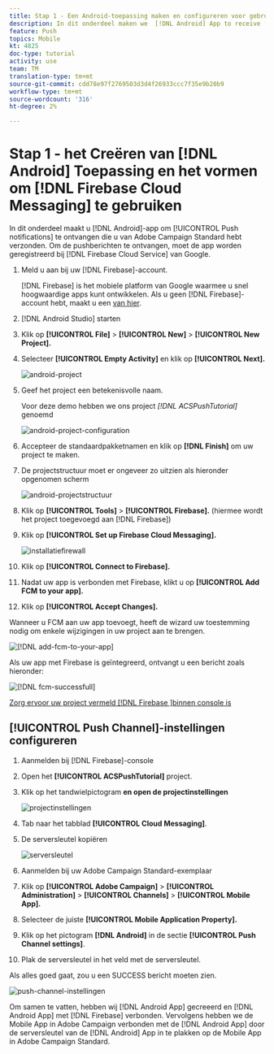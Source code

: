 ```yaml
---
title: Stap 1 - Een Android-toepassing maken en configureren voor gebruik van Firebase Cloud Messaging
description: In dit onderdeel maken we  [!DNL Android] App to receive [!UICONTROL Push notifications] verzonden vanuit Adobe Campaign Standard. Om de pushberichten te ontvangen, moet de app worden geregistreerd bij Google's [!DNL Firebase Cloud Service].
feature: Push
topics: Mobile
kt: 4825
doc-type: tutorial
activity: use
team: TM
translation-type: tm+mt
source-git-commit: cdd78e97f2769503d3d4f26933ccc7f35e9b20b9
workflow-type: tm+mt
source-wordcount: '316'
ht-degree: 2%

---
```



# Stap 1 - het Creëren van [!DNL Android] Toepassing en het vormen om [!DNL Firebase Cloud Messaging] te gebruiken

In dit onderdeel maakt u [!DNL Android]-app om [!UICONTROL Push notifications] te ontvangen die u van Adobe Campaign Standard hebt verzonden. Om de pushberichten te ontvangen, moet de app worden geregistreerd bij [!DNL Firebase Cloud Service] van Google.

1. Meld u aan bij uw [!DNL Firebase]-account.

   [!DNL Firebase] is het mobiele platform van Google waarmee u snel hoogwaardige apps kunt ontwikkelen. Als u geen [!DNL Firebase]-account hebt, maakt u een [van hier](https://firebase.google.com).

2. [!DNL Android Studio] starten
3. Klik op **[!UICONTROL File]** > **[!UICONTROL New]** > **[!UICONTROL New Project].**
4. Selecteer **[!UICONTROL Empty Activity]** en klik op **[!UICONTROL Next].**

   ![android-project](assets/android-project.PNG)

5. Geef het project een betekenisvolle naam.

   Voor deze demo hebben we ons project *[!DNL ACSPushTutorial]* genoemd

   ![android-project-configuration](assets/android-project-configuration.PNG)

6. Accepteer de standaardpakketnamen en klik op **[!DNL Finish]** om uw project te maken.
7. De projectstructuur moet er ongeveer zo uitzien als hieronder opgenomen scherm

   ![android-projectstructuur](assets/android-project-structure.PNG)

8. Klik op **[!UICONTROL Tools]** > **[!UICONTROL Firebase].** (hiermee wordt het project toegevoegd aan  [!DNL Firebase])
9. Klik op **[!UICONTROL Set up Firebase Cloud Messaging].**

   ![installatiefirewall](assets/android-project-firebase-messaging.PNG)

10. Klik op **[!UICONTROL Connect to Firebase].**
11. Nadat uw app is verbonden met Firebase, klikt u op **[!UICONTROL Add FCM to your app].**
12. Klik op **[!UICONTROL Accept Changes].**

   Wanneer u FCM aan uw app toevoegt, heeft de wizard uw toestemming nodig om enkele wijzigingen in uw project aan te brengen.

   ![[!DNL add-fcm-to-your-app]](assets/firebase-add-fcm-to-app.PNG)

Als uw app met Firebase is geïntegreerd, ontvangt u een bericht zoals hieronder:

![[!DNL fcm-successfull]](assets/android-firebase-success.PNG)

[Zorg ervoor uw project vermeld  [!DNL Firebase ]binnen console is](https://console.firebase.google.com/)

## [!UICONTROL Push Channel]-instellingen configureren

1. Aanmelden bij [!DNL Firebase]-console
2. Open het **[!UICONTROL ACSPushTutorial]** project.
3. Klik op het tandwielpictogram **en open de projectinstellingen**

   ![projectinstellingen](assets/firebase-project-settings.PNG)

4. Tab naar het tabblad **[!UICONTROL Cloud Messaging]**.
5. De serversleutel kopiëren

   ![serversleutel](assets/firebase-server-key.PNG)

6. Aanmelden bij uw Adobe Campaign Standard-exemplaar
7. Klik op **[!UICONTROL Adobe Campaign]** > **[!UICONTROL Administration]** > **[!UICONTROL Channels]** > **[!UICONTROL Mobile App].**
8. Selecteer de juiste **[!UICONTROL Mobile Application Property].**
9. Klik op het pictogram **[!DNL Android]** in de sectie **[!UICONTROL Push Channel settings]**.
10. Plak de serversleutel in het veld met de serversleutel.

Als alles goed gaat, zou u een SUCCESS bericht moeten zien.

![push-channel-instellingen](assets/push-channel-settings.PNG)

Om samen te vatten, hebben wij [!DNL Android App] gecreeerd en [!DNL Android App] met [!DNL Firebase] verbonden. Vervolgens hebben we de Mobile App in Adobe Campaign verbonden met de [!DNL Android App] door de serversleutel van de [!DNL Android] App in te plakken op de Mobile App in Adobe Campaign Standard.
